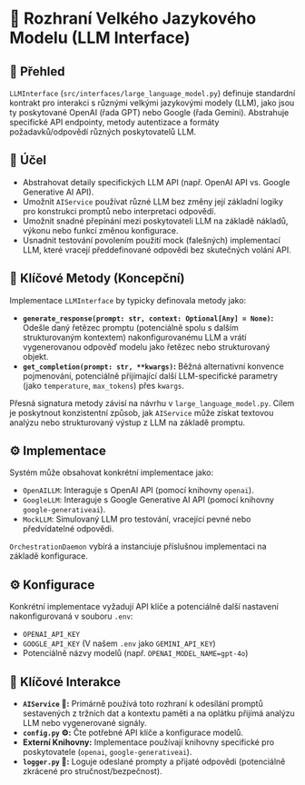 # 💬 Rozhraní Velkého Jazykového Modelu (LLM Interface)

## 📝 Přehled

`LLMInterface` (`src/interfaces/large_language_model.py`) definuje standardní kontrakt pro interakci s různými velkými jazykovými modely (LLM), jako jsou ty poskytované OpenAI (řada GPT) nebo Google (řada Gemini). Abstrahuje specifické API endpointy, metody autentizace a formáty požadavků/odpovědí různých poskytovatelů LLM.

## 🎯 Účel

*   Abstrahovat detaily specifických LLM API (např. OpenAI API vs. Google Generative AI API).
*   Umožnit `AIService` používat různé LLM bez změny její základní logiky pro konstrukci promptů nebo interpretaci odpovědí.
*   Umožnit snadné přepínání mezi poskytovateli LLM na základě nákladů, výkonu nebo funkcí změnou konfigurace.
*   Usnadnit testování povolením použití mock (falešných) implementací LLM, které vracejí předdefinované odpovědi bez skutečných volání API.

## 🔑 Klíčové Metody (Koncepční)

Implementace `LLMInterface` by typicky definovala metody jako:

*   **`generate_response(prompt: str, context: Optional[Any] = None)`:** Odešle daný řetězec promptu (potenciálně spolu s dalším strukturovaným kontextem) nakonfigurovanému LLM a vrátí vygenerovanou odpověď modelu jako řetězec nebo strukturovaný objekt.
*   **`get_completion(prompt: str, **kwargs)`:** Běžná alternativní konvence pojmenování, potenciálně přijímající další LLM-specifické parametry (jako `temperature`, `max_tokens`) přes `kwargs`.

Přesná signatura metody závisí na návrhu v `large_language_model.py`. Cílem je poskytnout konzistentní způsob, jak `AIService` může získat textovou analýzu nebo strukturovaný výstup z LLM na základě promptu.

## ⚙️ Implementace

Systém může obsahovat konkrétní implementace jako:

*   `OpenAILLM`: Interaguje s OpenAI API (pomocí knihovny `openai`).
*   `GoogleLLM`: Interaguje s Google Generative AI API (pomocí knihovny `google-generativeai`).
*   `MockLLM`: Simulovaný LLM pro testování, vracející pevné nebo předvídatelné odpovědi.

`OrchestrationDaemon` vybírá a instanciuje příslušnou implementaci na základě konfigurace.

## ⚙️ Konfigurace

Konkrétní implementace vyžadují API klíče a potenciálně další nastavení nakonfigurovaná v souboru `.env`:

*   `OPENAI_API_KEY`
*   `GOOGLE_API_KEY` (V našem `.env` jako `GEMINI_API_KEY`)
*   Potenciálně názvy modelů (např. `OPENAI_MODEL_NAME=gpt-4o`)

## 🔗 Klíčové Interakce

*   **`AIService` 🤖:** Primárně používá toto rozhraní k odesílání promptů sestavených z tržních dat a kontextu paměti a na oplátku přijímá analýzu LLM nebo vygenerované signály.
*   **`config.py` ⚙️:** Čte potřebné API klíče a konfigurace modelů.
*   **Externí Knihovny:** Implementace používají knihovny specifické pro poskytovatele (`openai`, `google-generativeai`).
*   **`logger.py` 📝:** Loguje odeslané prompty a přijaté odpovědi (potenciálně zkrácené pro stručnost/bezpečnost).
